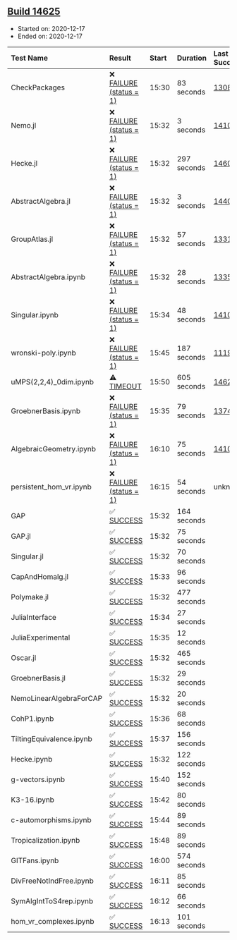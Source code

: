 ## [Build 14625](https://oscarci.mathematik.uni-kl.de/job/oscar/14625/)

* Started on: 2020-12-17
* Ended on: 2020-12-17

| Test Name    | Result | Start | Duration | Last Success | First Failure |
|:-------------|:-------|:------|:---------|:-------------|:--------------|
| CheckPackages | ❌ [FAILURE (status = 1)](https://oscarci.mathematik.uni-kl.de/job/oscar/14625/artifact/logs/build-14625/CheckPackages.log) | 15:30 | 83 seconds | [13085](https://oscarci.mathematik.uni-kl.de/job/oscar/13085/) | [13086](https://oscarci.mathematik.uni-kl.de/job/oscar/13086/) |
| Nemo.jl | ❌ [FAILURE (status = 1)](https://oscarci.mathematik.uni-kl.de/job/oscar/14625/artifact/logs/build-14625/Nemo.jl.log) | 15:32 | 3 seconds | [14101](https://oscarci.mathematik.uni-kl.de/job/oscar/14101/) | [14102](https://oscarci.mathematik.uni-kl.de/job/oscar/14102/) |
| Hecke.jl | ❌ [FAILURE (status = 1)](https://oscarci.mathematik.uni-kl.de/job/oscar/14625/artifact/logs/build-14625/Hecke.jl.log) | 15:32 | 297 seconds | [14608](https://oscarci.mathematik.uni-kl.de/job/oscar/14608/) | [14609](https://oscarci.mathematik.uni-kl.de/job/oscar/14609/) |
| AbstractAlgebra.jl | ❌ [FAILURE (status = 1)](https://oscarci.mathematik.uni-kl.de/job/oscar/14625/artifact/logs/build-14625/AbstractAlgebra.jl.log) | 15:32 | 3 seconds | [14405](https://oscarci.mathematik.uni-kl.de/job/oscar/14405/) | [14406](https://oscarci.mathematik.uni-kl.de/job/oscar/14406/) |
| GroupAtlas.jl | ❌ [FAILURE (status = 1)](https://oscarci.mathematik.uni-kl.de/job/oscar/14625/artifact/logs/build-14625/GroupAtlas.jl.log) | 15:32 | 57 seconds | [13311](https://oscarci.mathematik.uni-kl.de/job/oscar/13311/) | [13312](https://oscarci.mathematik.uni-kl.de/job/oscar/13312/) |
| AbstractAlgebra.ipynb | ❌ [FAILURE (status = 1)](https://oscarci.mathematik.uni-kl.de/job/oscar/14625/artifact/logs/build-14625/AbstractAlgebra.ipynb.log) | 15:32 | 28 seconds | [13355](https://oscarci.mathematik.uni-kl.de/job/oscar/13355/) | [13356](https://oscarci.mathematik.uni-kl.de/job/oscar/13356/) |
| Singular.ipynb | ❌ [FAILURE (status = 1)](https://oscarci.mathematik.uni-kl.de/job/oscar/14625/artifact/logs/build-14625/Singular.ipynb.log) | 15:34 | 48 seconds | [14101](https://oscarci.mathematik.uni-kl.de/job/oscar/14101/) | [14102](https://oscarci.mathematik.uni-kl.de/job/oscar/14102/) |
| wronski-poly.ipynb | ❌ [FAILURE (status = 1)](https://oscarci.mathematik.uni-kl.de/job/oscar/14625/artifact/logs/build-14625/wronski-poly.ipynb.log) | 15:45 | 187 seconds | [11192](https://oscarci.mathematik.uni-kl.de/job/oscar/11192/) | [11193](https://oscarci.mathematik.uni-kl.de/job/oscar/11193/) |
| uMPS(2,2,4)_0dim.ipynb | ⚠ [TIMEOUT](https://oscarci.mathematik.uni-kl.de/job/oscar/14625/artifact/logs/build-14625/uMPS-2-2-4-_0dim.ipynb.log) | 15:50 | 605 seconds | [14624](https://oscarci.mathematik.uni-kl.de/job/oscar/14624/) | [14625](https://oscarci.mathematik.uni-kl.de/job/oscar/14625/) |
| GroebnerBasis.ipynb | ❌ [FAILURE (status = 1)](https://oscarci.mathematik.uni-kl.de/job/oscar/14625/artifact/logs/build-14625/GroebnerBasis.ipynb.log) | 15:35 | 79 seconds | [13748](https://oscarci.mathematik.uni-kl.de/job/oscar/13748/) | [13749](https://oscarci.mathematik.uni-kl.de/job/oscar/13749/) |
| AlgebraicGeometry.ipynb | ❌ [FAILURE (status = 1)](https://oscarci.mathematik.uni-kl.de/job/oscar/14625/artifact/logs/build-14625/AlgebraicGeometry.ipynb.log) | 16:10 | 75 seconds | [14101](https://oscarci.mathematik.uni-kl.de/job/oscar/14101/) | [14102](https://oscarci.mathematik.uni-kl.de/job/oscar/14102/) |
| persistent_hom_vr.ipynb | ❌ [FAILURE (status = 1)](https://oscarci.mathematik.uni-kl.de/job/oscar/14625/artifact/logs/build-14625/persistent_hom_vr.ipynb.log) | 16:15 | 54 seconds | unknown | unknown |
| GAP | ✅ [SUCCESS](https://oscarci.mathematik.uni-kl.de/job/oscar/14625/artifact/logs/build-14625/GAP.log) | 15:32 | 164 seconds |  |  |
| GAP.jl | ✅ [SUCCESS](https://oscarci.mathematik.uni-kl.de/job/oscar/14625/artifact/logs/build-14625/GAP.jl.log) | 15:32 | 75 seconds |  |  |
| Singular.jl | ✅ [SUCCESS](https://oscarci.mathematik.uni-kl.de/job/oscar/14625/artifact/logs/build-14625/Singular.jl.log) | 15:32 | 70 seconds |  |  |
| CapAndHomalg.jl | ✅ [SUCCESS](https://oscarci.mathematik.uni-kl.de/job/oscar/14625/artifact/logs/build-14625/CapAndHomalg.jl.log) | 15:33 | 96 seconds |  |  |
| Polymake.jl | ✅ [SUCCESS](https://oscarci.mathematik.uni-kl.de/job/oscar/14625/artifact/logs/build-14625/Polymake.jl.log) | 15:32 | 477 seconds |  |  |
| JuliaInterface | ✅ [SUCCESS](https://oscarci.mathematik.uni-kl.de/job/oscar/14625/artifact/logs/build-14625/JuliaInterface.log) | 15:34 | 27 seconds |  |  |
| JuliaExperimental | ✅ [SUCCESS](https://oscarci.mathematik.uni-kl.de/job/oscar/14625/artifact/logs/build-14625/JuliaExperimental.log) | 15:35 | 12 seconds |  |  |
| Oscar.jl | ✅ [SUCCESS](https://oscarci.mathematik.uni-kl.de/job/oscar/14625/artifact/logs/build-14625/Oscar.jl.log) | 15:32 | 465 seconds |  |  |
| GroebnerBasis.jl | ✅ [SUCCESS](https://oscarci.mathematik.uni-kl.de/job/oscar/14625/artifact/logs/build-14625/GroebnerBasis.jl.log) | 15:32 | 29 seconds |  |  |
| NemoLinearAlgebraForCAP | ✅ [SUCCESS](https://oscarci.mathematik.uni-kl.de/job/oscar/14625/artifact/logs/build-14625/NemoLinearAlgebraForCAP.log) | 15:32 | 20 seconds |  |  |
| CohP1.ipynb | ✅ [SUCCESS](https://oscarci.mathematik.uni-kl.de/job/oscar/14625/artifact/logs/build-14625/CohP1.ipynb.log) | 15:36 | 68 seconds |  |  |
| TiltingEquivalence.ipynb | ✅ [SUCCESS](https://oscarci.mathematik.uni-kl.de/job/oscar/14625/artifact/logs/build-14625/TiltingEquivalence.ipynb.log) | 15:37 | 156 seconds |  |  |
| Hecke.ipynb | ✅ [SUCCESS](https://oscarci.mathematik.uni-kl.de/job/oscar/14625/artifact/logs/build-14625/Hecke.ipynb.log) | 15:32 | 122 seconds |  |  |
| g-vectors.ipynb | ✅ [SUCCESS](https://oscarci.mathematik.uni-kl.de/job/oscar/14625/artifact/logs/build-14625/g-vectors.ipynb.log) | 15:40 | 152 seconds |  |  |
| K3-16.ipynb | ✅ [SUCCESS](https://oscarci.mathematik.uni-kl.de/job/oscar/14625/artifact/logs/build-14625/K3-16.ipynb.log) | 15:42 | 80 seconds |  |  |
| c-automorphisms.ipynb | ✅ [SUCCESS](https://oscarci.mathematik.uni-kl.de/job/oscar/14625/artifact/logs/build-14625/c-automorphisms.ipynb.log) | 15:44 | 89 seconds |  |  |
| Tropicalization.ipynb | ✅ [SUCCESS](https://oscarci.mathematik.uni-kl.de/job/oscar/14625/artifact/logs/build-14625/Tropicalization.ipynb.log) | 15:48 | 89 seconds |  |  |
| GITFans.ipynb | ✅ [SUCCESS](https://oscarci.mathematik.uni-kl.de/job/oscar/14625/artifact/logs/build-14625/GITFans.ipynb.log) | 16:00 | 574 seconds |  |  |
| DivFreeNotIndFree.ipynb | ✅ [SUCCESS](https://oscarci.mathematik.uni-kl.de/job/oscar/14625/artifact/logs/build-14625/DivFreeNotIndFree.ipynb.log) | 16:11 | 85 seconds |  |  |
| SymAlgIntToS4rep.ipynb | ✅ [SUCCESS](https://oscarci.mathematik.uni-kl.de/job/oscar/14625/artifact/logs/build-14625/SymAlgIntToS4rep.ipynb.log) | 16:12 | 66 seconds |  |  |
| hom_vr_complexes.ipynb | ✅ [SUCCESS](https://oscarci.mathematik.uni-kl.de/job/oscar/14625/artifact/logs/build-14625/hom_vr_complexes.ipynb.log) | 16:13 | 101 seconds |  |  |
